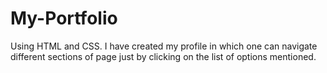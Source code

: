 # My-Portfolio
Using HTML and CSS. I have  created my profile in which one can navigate different sections of page just by clicking on the list of options mentioned.
